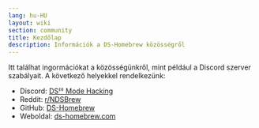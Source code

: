 ```yaml
---
lang: hu-HU
layout: wiki
section: community
title: Kezdőlap
description: Információk a DS-Homebrew közösségről
---
```


Itt találhat ingormációkat a közösségünkről, mint például a Discord szerver szabályait. A következő helyekkel rendelkezünk:
- Discord: [DS⁽ⁱ⁾ Mode Hacking](https://ds-homebrew.com/discord)
- Reddit: [r/NDSBrew](https://reddit.com/r/NDSBrew)
- GitHub: [DS-Homebrew](https://github.com/DS-Homebrew)
- Weboldal: [ds-homebrew.com](https://ds-homebrew.com)
